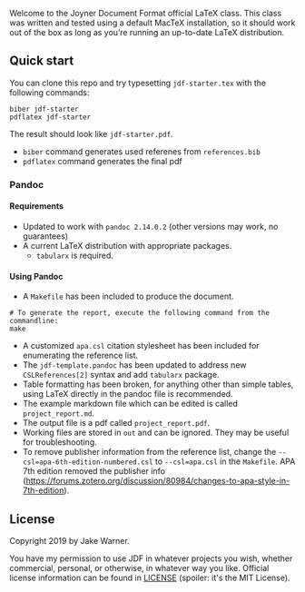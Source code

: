 Welcome to the Joyner Document Format official LaTeX class.
This class was written and tested using a default MacTeX installation,
so it should work out of the box
as long as you’re running an up-to-date LaTeX distribution.

## Quick start

You can clone this repo and try typesetting `jdf-starter.tex`
with the following commands:

    biber jdf-starter
    pdflatex jdf-starter

The result should look like `jdf-starter.pdf`.
* `biber` command generates used referenes from `references.bib` 
* `pdflatex` command generates the final pdf 

### Pandoc

#### Requirements

* Updated to work with `pandoc 2.14.0.2` (other versions may work, no guarantees)
* A current LaTeX distribution with appropriate packages.
  * `tabularx` is required.

#### Using Pandoc

* A `Makefile` has been included to produce the document.

```shell
# To generate the report, execute the following command from the commandline:
make
```
* A customized `apa.csl` citation stylesheet has been included for 
enumerating the reference list.
* The `jdf-template.pandoc` has been updated to address new `CSLReferences[2]`
syntax and add `tabularx` package.
* Table formatting has been broken, for anything other than simple tables,
using LaTeX directly in the pandoc file is recommended.
* The example markdown file which can be edited is called `project_report.md`.
* The output file is a pdf called `project_report.pdf`.
* Working files are stored in `out` and can be ignored. They may be useful
for troubleshooting.
* To remove publisher information from the reference list, change the
`--csl=apa-6th-edition-numbered.csl` to `--csl=apa.csl` in the `Makefile`.
APA 7th edition removed the publisher info 
(https://forums.zotero.org/discussion/80984/changes-to-apa-style-in-7th-edition).


## License

Copyright 2019 by Jake Warner.

You have my permission to use JDF in whatever projects you wish,
whether commercial, personal, or otherwise, in whatever way you like.
Official license information can be found in [LICENSE](LICENSE)
(spoiler: it's the MIT License).
